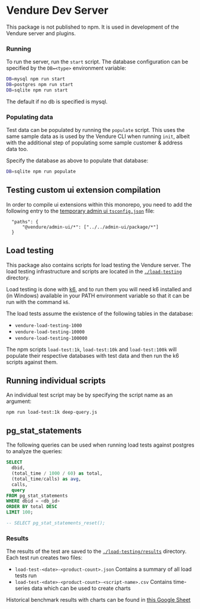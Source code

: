 # Vendure Dev Server

This package is not published to npm. It is used in development of the Vendure server and plugins.

### Running

To run the server, run the `start` script. The database configuration can be specified by the `DB=<type>` environment variable:

```bash
DB=mysql npm run start
DB=postgres npm run start
DB=sqlite npm run start
```

The default if no db is specified is mysql.

### Populating data

Test data can be populated by running the `populate` script. This uses the same sample data as is used by the Vendure CLI when running `init`, albeit with the additional step of populating some sample customer & address data too.

Specify the database as above to populate that database:

```bash
DB=sqlite npm run populate
```

## Testing custom ui extension compilation

In order to compile ui extensions within this monorepo, you need to add the following entry to
the [temporary admin ui `tsconfig.json`](./custom-admin-ui/tsconfig.json) file:

```
  "paths": {
      "@vendure/admin-ui/*": ["../../admin-ui/package/*"]
  }
```




## Load testing

This package also contains scripts for load testing the Vendure server. The load testing infrastructure and scripts are located in the [`./load-testing`](./load-testing) directory.

Load testing is done with [k6](https://docs.k6.io/), and to run them you will need k6 installed and (in Windows) available in your PATH environment variable so that it can be run with the command `k6`.

The load tests assume the existence of the following tables in the  database:

* `vendure-load-testing-1000`
* `vendure-load-testing-10000`
* `vendure-load-testing-100000`

The npm scripts `load-test:1k`, `load-test:10k` and `load-test:100k` will populate their respective databases with test data and then run the k6 scripts against them.

## Running individual scripts

An individual test script may be by specifying the script name as an argument:

```
npm run load-test:1k deep-query.js
```

## pg_stat_statements

The following queries can be used when running load tests against postgres to analyze the queries:

```sql
SELECT 
  dbid,
  (total_time / 1000 / 60) as total, 
  (total_time/calls) as avg, 
  calls,
  query 
FROM pg_stat_statements 
WHERE dbid = <db_id>
ORDER BY total DESC 
LIMIT 100;

-- SELECT pg_stat_statements_reset();
```

### Results

The results of the test are saved to the [`./load-testing/results`](./load-testing/results) directory. Each test run creates two files:

* `load-test-<date>-<product-count>.json` Contains a summary of all load tests run
* `load-test-<date>-<product-count>-<script-name>.csv` Contains time-series data which can be used to create charts

Historical benchmark results with charts can be found in [this Google Sheet](https://docs.google.com/spreadsheets/d/1UaNhmokbNmKDehrnh4m9XO6-DJte-AI-l_Lnji47Qn8/edit?usp=sharing)
